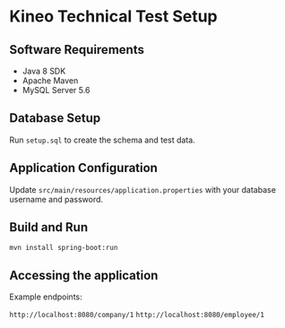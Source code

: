 # Kineo Technical Test Setup

## Software Requirements

- Java 8 SDK
- Apache Maven
- MySQL Server 5.6

## Database Setup

Run `setup.sql` to create the schema and test data.

## Application Configuration

Update `src/main/resources/application.properties` with your database username and password.

## Build and Run

`mvn install spring-boot:run`

## Accessing the application

Example endpoints:

`http://localhost:8080/company/1`
`http://localhost:8080/employee/1`

